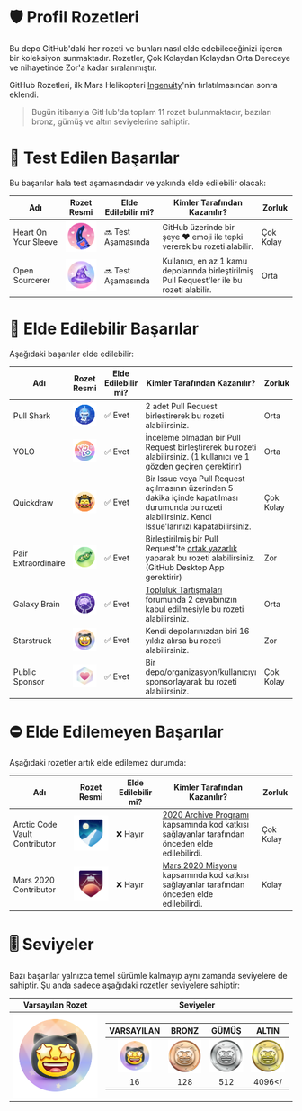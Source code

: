 # 🛡️ Profil Rozetleri

Bu depo GitHub'daki her rozeti ve bunları nasıl elde edebileceğinizi içeren bir koleksiyon sunmaktadır. Rozetler, Çok Kolaydan Kolaydan Orta Dereceye ve nihayetinde Zor'a kadar sıralanmıştır.

GitHub Rozetleri, ilk Mars Helikopteri [Ingenuity](https://en.wikipedia.org/wiki/Ingenuity_(helicopter))'nin fırlatılmasından sonra eklendi.

> Bugün itibarıyla GitHub'da toplam 11 rozet bulunmaktadır, bazıları bronz, gümüş ve altın seviyelerine sahiptir.

# 🧪 Test Edilen Başarılar
Bu başarılar hala test aşamasındadır ve yakında elde edilebilir olacak:

| Adı                 | Rozet Resmi                                                                                      | Elde Edilebilir mi? | Kimler Tarafından Kazanılır?                                           | Zorluk      |
| ------------------- | ------------------------------------------------------------------------------------------------ | -------------------- | ------------------------------------------------------------------------ | ----------- |
| Heart On Your Sleeve | <img src="https://raw.githubusercontent.com/Schweinepriester/github-profile-achievements/main/images/heart-on-your-sleeve-default.png" width="120px"> | 🔜 Test Aşamasında    | GitHub üzerinde bir şeye ❤️ emoji ile tepki vererek bu rozeti alabilir. | Çok Kolay   |
| Open Sourcerer      | <img src="https://raw.githubusercontent.com/Schweinepriester/github-profile-achievements/main/images/open-sourcerer-default.png" width="120px">      | 🔜 Test Aşamasında    | Kullanıcı, en az 1 kamu depolarında birleştirilmiş Pull Request'ler ile bu rozeti alabilir. | Orta        |

# 🥇 Elde Edilebilir Başarılar
Aşağıdaki başarılar elde edilebilir:

| Adı                 | Rozet Resmi                                                                                      | Elde Edilebilir mi? | Kimler Tarafından Kazanılır?                                           | Zorluk      |
| ------------------- | ------------------------------------------------------------------------------------------------ | -------------------- | ------------------------------------------------------------------------ | ----------- |
| Pull Shark          | <img src="https://raw.githubusercontent.com/Schweinepriester/github-profile-achievements/main/images/pull-shark-default.png" width="175px">            | ✅ Evet               | 2 adet Pull Request birleştirerek bu rozeti alabilirsiniz.               | Orta        |
| YOLO                | <img src="https://raw.githubusercontent.com/Schweinepriester/github-profile-achievements/main/images/yolo-default.png" width="175px">                  | ✅ Evet               | İnceleme olmadan bir Pull Request birleştirerek bu rozeti alabilirsiniz. (1 kullanıcı ve 1 gözden geçiren gerektirir) | Orta        |
| Quickdraw           | <img src="https://raw.githubusercontent.com/Schweinepriester/github-profile-achievements/main/images/quickdraw-default.png" width="175px">             | ✅ Evet               | Bir Issue veya Pull Request açılmasının üzerinden 5 dakika içinde kapatılması durumunda bu rozeti alabilirsiniz. Kendi Issue'larınızı kapatabilirsiniz. | Çok Kolay   |
| Pair Extraordinaire | <img src="https://raw.githubusercontent.com/Schweinepriester/github-profile-achievements/main/images/pair-extraordinaire-default.png" width="175px">   | ✅ Evet               | Birleştirilmiş bir Pull Request'te [ortak yazarlık](https://docs.github.com/pull-requests/committing-changes-to-your-project/creating-and-editing-commits/creating-a-commit-with-multiple-authors) yaparak bu rozeti alabilirsiniz. (GitHub Desktop App gerektirir) | Zor         |
| Galaxy Brain        | <img src="https://raw.githubusercontent.com/Schweinepriester/github-profile-achievements/main/images/galaxy-brain-default.png" width="175px">          | ✅ Evet               | [Topluluk Tartışmaları](https://github.com/orgs/community/discussions/) forumunda 2 cevabınızın kabul edilmesiyle bu rozeti alabilirsiniz. | Orta        |
| Starstruck          | <img src="https://raw.githubusercontent.com/Schweinepriester/github-profile-achievements/main/images/starstruck-default.png" width="175px">            | ✅ Evet               | Kendi depolarınızdan biri 16 yıldız alırsa bu rozeti alabilirsiniz.    | Zor         |
| Public Sponsor      | <img src="https://raw.githubusercontent.com/Schweinepriester/github-profile-achievements/main/images/public-sponsor-default.png" width="175px">        | ✅ Evet               | Bir depo/organizasyon/kullanıcıyı sponsorlayarak bu rozeti alabilirsiniz. | Çok Kolay   |

# ⛔ Elde Edilemeyen Başarılar
Aşağıdaki rozetler artık elde edilemez durumda:

| Adı                                | Rozet Resmi                                                                                           | Elde Edilebilir mi? | Kimler Tarafından Kazanılır?                                           | Zorluk      |
| ---------------------------------- | ----------------------------------------------------------------------------------------------------- | -------------------- | ------------------------------------------------------------------------ | ----------- |
| Arctic Code Vault Contributor      | <img src="https://raw.githubusercontent.com/Schweinepriester/github-profile-achievements/main/images/arctic-code-vault-contributor-default.png" width="175px"> | ❌ Hayır              | [2020 Archive Programı](https://archiveprogram.github.com/) kapsamında kod katkısı sağlayanlar tarafından önceden elde edilebilirdi. | Çok Kolay   |
| Mars 2020 Contributor              | <img src="https://raw.githubusercontent.com/Schweinepriester/github-profile-achievements/main/images/mars-2020-contributor-default.png" width="175px">         | ❌ Hayır              | [Mars 2020 Misyonu](https://github.com/readme/nasa-ingenuity-helicopter) kapsamında kod katkısı sağlayanlar tarafından önceden elde edilebilirdi. | Kolay       |

# 🎚️ Seviyeler

Bazı başarılar yalnızca temel sürümle kalmayıp aynı zamanda seviyelere de sahiptir. Şu anda sadece aşağıdaki rozetler seviyelere sahiptir:

| Varsayılan Rozet | Seviyeler | 
| :-: | :-: |
| <img src="https://raw.githubusercontent.com/drknzz/GitHub-Achievements/main/Media/Badges/Star-Struck/PNG/Skin-Tones/StarStruck_SkinTone1.png" width="150px"> | <table>  <thead>  <tr>  <th>VARSAYILAN</th> <th>BRONZ</th>  <th>GÜMÜŞ</th>  <th>ALTIN</th>  </tr>  </thead>  <tbody>  <tr>  <td align="center"><img src="https://raw.githubusercontent.com/drknzz/GitHub-Achievements/main/Media/Badges/Star-Struck/PNG/Skin-Tones/StarStruck_SkinTone1.png" width="60px"></td>   <td><img src="https://github.com/drknzz/GitHub-Achievements/raw/main/Media/Badges/Star-Struck/PNG/StarStruck_Bronze.png" width="60px" align="center"></td>  <td><img src="https://github.com/drknzz/GitHub-Achievements/raw/main/Media/Badges/Star-Struck/PNG/StarStruck_Silver.png" width="60px"></td>  <td><img src="https://github.com/drknzz/GitHub-Achievements/raw/main/Media/Badges/Star-Struck/PNG/StarStruck_Gold.png" width="60px"></td>  </tr>  <tr>  <td align="center">16</td>  <td align="center">128</td>  <td align="center">512</td>  <td align="center">4096</
